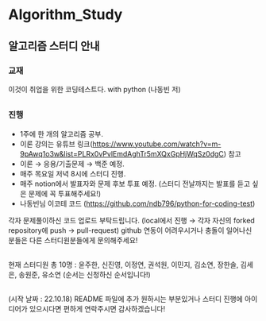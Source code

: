 # Algorithm_Study

## 알고리즘 스터디 안내

### 교재
이것이 취업을 위한 코딩테스트다. with python (나동빈 저)
##

### 진행
- 1주에 한 개의 알고리즘 공부.
- 이론 강의는 유튜브 링크(https://www.youtube.com/watch?v=m-9pAwq1o3w&list=PLRx0vPvlEmdAghTr5mXQxGpHjWqSz0dgC) 참고
- 이론 → 응용/기출문제 → 백준 예정.
- 매주 목요일 저녁 8시에 스터디 진행.
- 매주 notion에서 발표자와 문제 후보 투표 예정. (스터디 전날까지는 발표를 듣고 싶은 문제에 꼭 투표해주세요!)
- 나동빈님 이코테 코드 (https://github.com/ndb796/python-for-coding-test)


각자 문제풀이하신 코드 업로드 부탁드립니다. (local에서 진행 → 각자 자신의 forked repository에 push → pull-request)
github 연동이 어려우시거나 충돌이 일어나신 분들은 다른 스터디원분들에게 문의해주세요!

##
현재 스터디원 총 10명 : 윤주한, 신진영, 이정연, 권석원, 이민지, 김소연, 장한솔, 김세은, 송원준, 유소연 (순서는 신청하신 순서입니다!) 
##


(시작 날짜 : 22.10.18)
README 파일에 추가 원하시는 부분있거나 스터디 진행에 아이디어가 있으시다면 편하게 연락주시면 감사하겠습니다!
